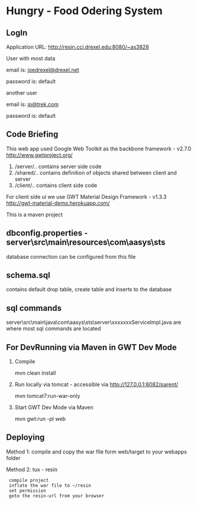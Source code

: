 Hungry - Food Odering System
=================

LogIn
--------------------------
Application URL: 
                http://resin.cci.drexel.edu:8080/~as3828


User with most data

email is: joedrexel@drexel.net 

password is: default

another user

email is: jp@trek.com

password is: default


Code Briefing
------------------
This web app used Google Web Toolkit as the backbone framework - v2.7.0
   http://www.gwtproject.org/
1. /server/.. contains server side code
2. /shared/.. contains definition of objects shared between client and server
3. /client/.. contains client side code
   
For client side ui we use GWT Material Design Framework - v1.3.3
    http://gwt-material-demo.herokuapp.com/
    
This  is a maven project

dbconfig.properties - server\src\main\resources\com\aasys\sts
-------------------------
database connection can be configured from this file

schema.sql
---------------------------
contains default drop table, create table and inserts to the database


sql commands
------------------------------
server\src\main\java\com\aasys\sts\server\xxxxxxxServiceImpl.java are where most sql commands are located


For DevRunning via Maven in GWT Dev Mode
---------------------------------
1. Compile

     mvn clean install


2. Run locally via tomcat - accessible via http://127.0.0.1:8082/parent/

    mvn tomcat7:run-war-only


3. Start GWT Dev Mode via Maven

    mvn gwt:run -pl web
    

Deploying 
---------------------------------
Method 1: 
     compile and copy the war file form web/target to your webapps folder

Method 2: tux - resin

     compile project
     inflate the war file to ~/resin
     set permission
     goto the resin-url from your browser



